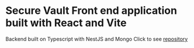 # Secure Vault Front end application built with React and Vite

Backend built on Typescript with NestJS and Mongo 
Click to see [repository](https://github.com/raza11409652/secure-vault-backend-nest-js/) 